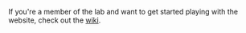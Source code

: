 If you're a member of the lab and want to get started playing with the website, check out the [wiki](https://github.com/chaselab/chaselab.github.io/wiki/How-to-do-things).
